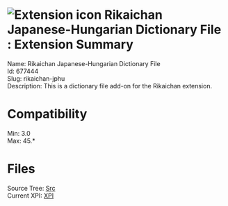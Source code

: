 # ![Extension icon](https://addons.thunderbird.net/static/img/addon-icons/default-64.png) Rikaichan Japanese-Hungarian Dictionary File : Extension Summary

Name: Rikaichan Japanese-Hungarian Dictionary File  
Id: 677444  
Slug: rikaichan-jphu  
Description: This is a dictionary file add-on for the Rikaichan extension.
  

# Compatibility
Min: 3.0  
Max: 45.*  

# Files

Source Tree: [Src](C:/Dev/Thunderbird/ThunderKdB/xall/xOther/677444-rikaichan-jphu/src)  
Current XPI: [XPI](C:/Dev/Thunderbird/ThunderKdB/xall/xOther/677444-rikaichan-jphu/xpi)  




